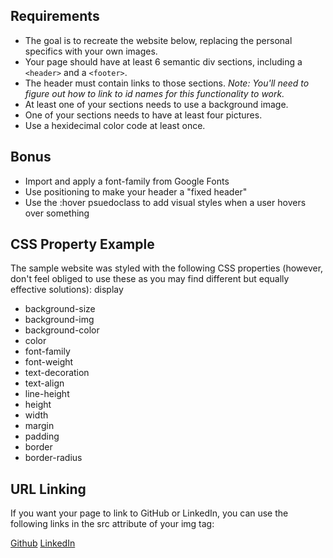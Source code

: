 ## Requirements
- The goal is to recreate the website below, replacing the personal specifics with your own images.
- Your page should have at least 6 semantic div sections, including a `<header>` and a `<footer>`.
- The header must contain links to those sections.
_Note: You'll need to figure out how to link to id names for this functionality to work._
- At least one of your sections needs to use a background image.
- One of your sections needs to have at least four pictures.
- Use a hexidecimal color code at least once.

## Bonus
- Import and apply a font-family from Google Fonts
- Use positioning to make your header a "fixed header"
- Use the :hover psuedoclass to add visual styles when a user hovers over something

## CSS Property Example
The sample website was styled with the following CSS properties (however, don't feel obliged to use these as you may find different but equally effective solutions):
display
- background-size
- background-img
- background-color
- color
- font-family
- font-weight
- text-decoration
- text-align
- line-height
- height
- width
- margin
- padding
- border
- border-radius

## URL Linking
If you want your page to link to GitHub or LinkedIn, you can use the following links in the src attribute of your img tag:

[Github](https://res.cloudinary.com/briandanger/image/upload/v1568954107/github_fpykxh.png)
[LinkedIn](https://res.cloudinary.com/briandanger/image/upload/v1568954107/linkedin_vnvo6s.png)
